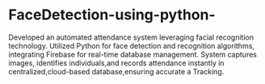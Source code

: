 # FaceDetection-using-python-
Developed an automated attendance system leveraging facial recognition technology. Utilized Python for face detection and recognition algorithms, integrating Firebase for real-time database management. System captures images, identifies individuals,and records attendance instantly in centralized,cloud-based database,ensuring accurate a Tracking.
